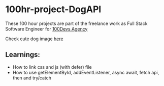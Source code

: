 # 100hr-project-DogAPI

These 100 hour projects are part of the freelance work as Full Stack Software Engineer for [100Devs Agency](https://www.linkedin.com/company/100devs/)

Check cute dog image [here](https://agcdtmr.github.io/100hr-project-DogAPI/)

## Learnings:
- How to link css and js (with defer) file 
- How to use getElementById, addEventListener, async await, fetch api, then and try/catch

